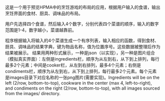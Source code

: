 这是一个用于预览HPMA中的烹饪游戏的布局的应用，根据用户输入的食谱，输出烹饪界面的食材、厨具、调味品的布局。

用户先选择四个食谱，然后输入4个数字，分别代表四个菜谱的顺序，输入的数字范围是1-4，数字越小，菜谱越靠前。

程序根据输入将输入的4个菜谱生成一个有序列表，输入相应的函数，得到食材、厨具、调味品的结果字典，键为物品名称，值为位置序号。这些数据被整理后作为结果被展示。
结果用两种形式展示，一种是json（以实现），另一种是图片组合（模拟真实界面）：左侧是ingredients栏，顺序为从左到右，从下到上排列，每行最多2个元素；中间是cooker栏，从左到右排列，最多4个元素；右侧是condiments栏，顺序为从左到右，从下到上排列，每行最多2个元素。每个元素是images目录下对应名称的一张png图片(需要实现)。Ingredients will be on the left (2/row, bottom-to-top), cookware in the center (max
  4, left-to-right), and condiments on the right (2/row, bottom-to-top), with all images sourced  
  from the images/ directory.